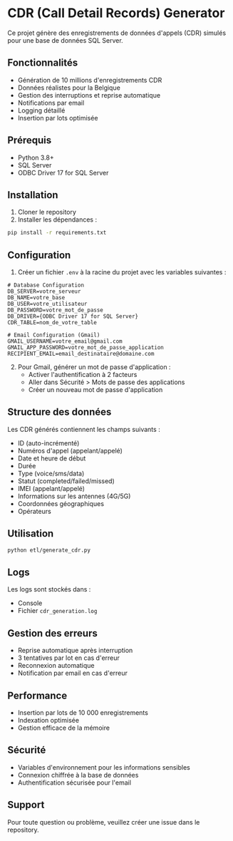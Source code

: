 # CDR (Call Detail Records) Generator

Ce projet génère des enregistrements de données d'appels (CDR) simulés pour une base de données SQL Server.

## Fonctionnalités

- Génération de 10 millions d'enregistrements CDR
- Données réalistes pour la Belgique
- Gestion des interruptions et reprise automatique
- Notifications par email
- Logging détaillé
- Insertion par lots optimisée

## Prérequis

- Python 3.8+
- SQL Server
- ODBC Driver 17 for SQL Server

## Installation

1. Cloner le repository
2. Installer les dépendances :
```bash
pip install -r requirements.txt
```

## Configuration

1. Créer un fichier `.env` à la racine du projet avec les variables suivantes :

```env
# Database Configuration
DB_SERVER=votre_serveur
DB_NAME=votre_base
DB_USER=votre_utilisateur
DB_PASSWORD=votre_mot_de_passe
DB_DRIVER={ODBC Driver 17 for SQL Server}
CDR_TABLE=nom_de_votre_table

# Email Configuration (Gmail)
GMAIL_USERNAME=votre_email@gmail.com
GMAIL_APP_PASSWORD=votre_mot_de_passe_application
RECIPIENT_EMAIL=email_destinataire@domaine.com
```

2. Pour Gmail, générer un mot de passe d'application :
   - Activer l'authentification à 2 facteurs
   - Aller dans Sécurité > Mots de passe des applications
   - Créer un nouveau mot de passe d'application

## Structure des données

Les CDR générés contiennent les champs suivants :
- ID (auto-incrémenté)
- Numéros d'appel (appelant/appelé)
- Date et heure de début
- Durée
- Type (voice/sms/data)
- Statut (completed/failed/missed)
- IMEI (appelant/appelé)
- Informations sur les antennes (4G/5G)
- Coordonnées géographiques
- Opérateurs

## Utilisation

```bash
python etl/generate_cdr.py
```

## Logs

Les logs sont stockés dans :
- Console
- Fichier `cdr_generation.log`

## Gestion des erreurs

- Reprise automatique après interruption
- 3 tentatives par lot en cas d'erreur
- Reconnexion automatique
- Notification par email en cas d'erreur

## Performance

- Insertion par lots de 10 000 enregistrements
- Indexation optimisée
- Gestion efficace de la mémoire

## Sécurité

- Variables d'environnement pour les informations sensibles
- Connexion chiffrée à la base de données
- Authentification sécurisée pour l'email

## Support

Pour toute question ou problème, veuillez créer une issue dans le repository. 